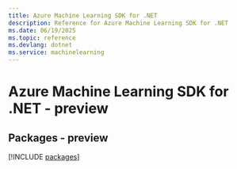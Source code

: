 ```yaml
---
title: Azure Machine Learning SDK for .NET
description: Reference for Azure Machine Learning SDK for .NET
ms.date: 06/19/2025
ms.topic: reference
ms.devlang: dotnet
ms.service: machinelearning
---
```

# Azure Machine Learning SDK for .NET - preview
## Packages - preview
[!INCLUDE [packages](machine-learning-index.md)]